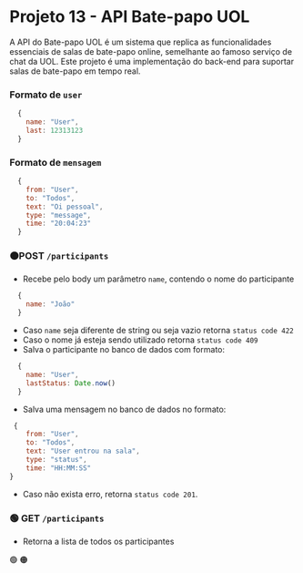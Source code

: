 # Projeto 13 - API Bate-papo UOL
A API do Bate-papo UOL é um sistema que replica as funcionalidades essenciais de salas de bate-papo online, 
semelhante ao famoso serviço de chat da UOL. Este projeto é uma implementação do back-end para suportar salas
de bate-papo em tempo real.

### Formato de ```user```
```javascript
  {
    name: "User",
    last: 12313123
  }
```

### Formato de ```mensagem```
```javascript
  {
    from: "User",
    to: "Todos",
    text: "Oi pessoal",
    type: "message",
    time: "20:04:23"
  }
```

### 🟠POST ```/participants```
* Recebe pelo body um parâmetro ```name```, contendo o nome do participante
```javascript
  {
    name: "João"
  }
```
* Caso ```name``` seja diferente de string ou seja vazio retorna ```status code 422```
* Caso o nome já esteja sendo utilizado retorna ```status code 409```
* Salva o participante no banco de dados com formato:
```javascript
  {
    name: "User",
    lastStatus: Date.now()
  }
```
* Salva uma mensagem no banco de dados no formato:
```javascript
 {
    from: "User",
    to: "Todos",
    text: "User entrou na sala",
    type: "status",
    time: "HH:MM:SS"
}
```
* Caso não exista erro, retorna ```status code 201```.

### 🟢 GET ```/participants```
* Retorna a lista de todos os participantes


🟢 
🟠
